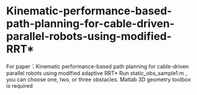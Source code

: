 # Kinematic-performance-based-path-planning-for-cable-driven-parallel-robots-using-modified-RRT*
For paper：Kinematic performance-based path planning for cable-driven parallel robots using modified adaptive RRT*
Run static_obs_sample1.m , you can choose one, two, or three obstacles.
Matlab 3D geometry toolbox is required
